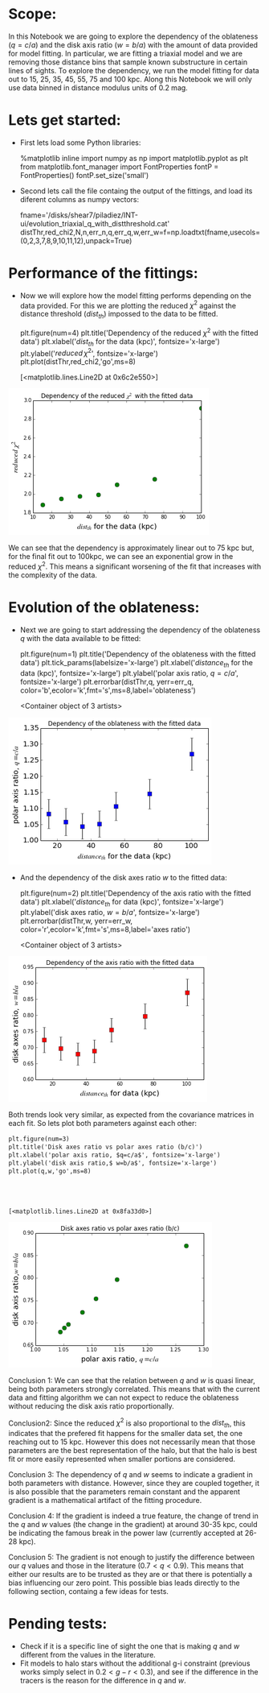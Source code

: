 
# Scope:

In this Notebook we are going to explore the dependency of the oblateness
($q=c/a$) and the disk axis ratio ($w=b/a$) with the amount of data provided for
model fitting. In particular, we are fitting a triaxial model and we are
removing those distance bins that sample known substructure in certain lines of
sights. To explore the dependency, we run the model fitting for data out to 15,
25, 35, 45, 55, 75 and 100 kpc. Along this Notebook we will only use data binned
in distance modulus units of 0.2 mag.

# Lets get started:

* First lets load some Python libraries:


    %matplotlib inline
    import numpy as np
    import matplotlib.pyplot as plt
    from matplotlib.font_manager import FontProperties
    fontP = FontProperties()
    fontP.set_size('small')

* Second lets call the file containg the output of the fittings, and load its
diferent columns as numpy vectors:


    fname='/disks/shear7/piladiez/INT-ui/evolution_triaxial_q_with_distthreshold.cat'
    distThr,red_chi2,N,n,err_n,q,err_q,w,err_w=f=np.loadtxt(fname,usecols=(0,2,3,7,8,9,10,11,12),unpack=True)

# Performance of the fittings:

* Now we will explore how the model fitting performs depending on the data
provided. For this we are plotting the reduced $\chi^2$ against the distance
threshold ($dist_{th}$) impossed to the data to be fitted.


    plt.figure(num=4)
    plt.title('Dependency of the reduced $\chi^2$ with the fitted data')
    plt.xlabel('$dist_{th}$ for the data (kpc)', fontsize='x-large')
    plt.ylabel('$reduced\, \chi^2$', fontsize='x-large')
    plt.plot(distThr,red_chi2,'go',ms=8)




    [<matplotlib.lines.Line2D at 0x6c2e550>]




![png](evolution_oblateness_with_furtherdata_files/evolution_oblateness_with_furtherdata_9_1.png)


We can see that the dependency is approximately linear out to 75 kpc but, for
the final fit out to 100kpc, we can see an exponential grow in the reduced
$\chi^2$. This means a significant worsening of the fit that increases with the
complexity of the data.

# Evolution of the oblateness:

* Next we are going to start addressing the dependency of the oblateness $q$
with the data available to be fitted:


    plt.figure(num=1)
    plt.title('Dependency of the oblateness with the fitted data')
    plt.tick_params(labelsize='x-large')
    plt.xlabel('$distance_{th}$ for the data (kpc)', fontsize='x-large')
    plt.ylabel('polar axis ratio, $q=c/a$', fontsize='x-large')
    plt.errorbar(distThr,q, yerr=err_q, 
                 color='b',ecolor='k',fmt='s',ms=8,label='oblateness')




    <Container object of 3 artists>




![png](evolution_oblateness_with_furtherdata_files/evolution_oblateness_with_furtherdata_13_1.png)


* And the dependency of the disk axes ratio $w$ to the fitted data:


    plt.figure(num=2)
    plt.title('Dependency of the axis ratio with the fitted data')
    plt.xlabel('$distance_{th}$ for data (kpc)', fontsize='x-large')
    plt.ylabel('disk axes ratio, $w=b/a$', fontsize='x-large')
    plt.errorbar(distThr,w, yerr=err_w, 
                 color='r',ecolor='k',fmt='s',ms=8,label='axes ratio')




    <Container object of 3 artists>




![png](evolution_oblateness_with_furtherdata_files/evolution_oblateness_with_furtherdata_15_1.png)


Both trends look very similar, as expected from the covariance matrices in each
fit. So lets plot both parameters against each other:


    plt.figure(num=3)
    plt.title('Disk axes ratio vs polar axes ratio (b/c)')
    plt.xlabel('polar axis ratio, $q=c/a$', fontsize='x-large')
    plt.ylabel('disk axis ratio,$ w=b/a$', fontsize='x-large')
    plt.plot(q,w,'go',ms=8)




    [<matplotlib.lines.Line2D at 0x8fa33d0>]




![png](evolution_oblateness_with_furtherdata_files/evolution_oblateness_with_furtherdata_17_1.png)


Conclusion 1: We can see that the relation between $q$ and $w$ is quasi linear,
being both parameters strongly correlated. This means that with the current data
and fitting algorithm we can not expect to reduce the oblateness without
reducing the disk axis ratio proportionally.

Conclusion2: Since the reduced $\chi^2$ is also proportional to the $dist_{th}$,
this indicates that the prefered fit happens for the smaller data set, the one
reaching out to 15 kpc. However this does not necessarily mean that those
parameters are the best representation of the halo, but that the halo is best
fit or more easily represented when smaller portions are considered.


Conclusion 3: The dependency of $q$ and $w$ seems to indicate a gradient in both
parameters with distance. However, since they are coupled together, it is also
possible that the parameters remain constant and the apparent gradient is a
mathematical artifact of the fitting procedure.

Conclusion 4: If the gradient is indeed a true feature, the change of trend in
the $q$ and $w$ values (the change in the gradient) at around 30-35 kpc, could
be indicating the famous break in the power law (currently accepted at 26-28
kpc).

Conclusion 5: The gradient is not enough to justify the difference between our
$q$ values and those in the literature ($0.7<q<0.9$). This means that either our
results are to be trusted as they are or that there is potentially a bias
influencing our zero point. This possible bias leads directly to the following
section, containg a few ideas for tests.

# Pending tests:

* Check if it is a specific line of sight the one that is making $q$ and $w$
different from the values in the literature.
* Fit models to halo stars without the additional g-i constraint (previous works
simply select in $0.2<g-r<0.3$), and see if the difference in the tracers is the
reason for the difference in $q$ and $w$.


    

